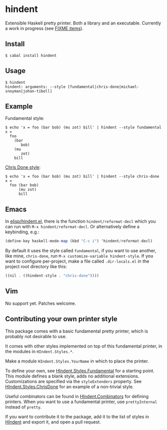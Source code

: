 hindent
=====

Extensible Haskell pretty printer. Both a library and an
executable. Currently a work in progress (see
[FIXME items](https://github.com/chrisdone/hindent/blob/master/src/HIndent/Instances.hs)).

## Install

    $ cabal install hindent

## Usage

    $ hindent
    hindent: arguments: --style [fundamental|chris-done|michael-snoyman|johan-tibell]

## Example

Fundamental style:

    $ echo 'x = foo (bar bob) (mu zot) bill' | hindent --style fundamental
    x =
      foo
        (bar
           bob)
        (mu
           zot)
        bill

[Chris Done style](https://github.com/chrisdone/haskell-style-guide):

    $ echo 'x = foo (bar bob) (mu zot) bill' | hindent --style chris-done
    x =
      foo (bar bob)
          (mu zot)
          bill

## Emacs

In
[elisp/hindent.el](https://github.com/chrisdone/hindent/blob/master/elisp/hindent.el),
there is the function `hindent/reformat-decl` which you can run with
`M-x hindent/reformat-decl`. Or alternatively define a keybinding,
e.g.:

``` haskell
(define-key haskell-mode-map (kbd "C-c i") 'hindent/reformat-decl)
```

By default it uses the style called `fundamental`, if you want to use
another, like mine, `chris-done`, run `M-x customize-variable
hindent-style`. If you want to configure per-project, make a file
called `.dir-locals.el` in the project root directory like this:

``` haskell
((nil . ((hindent-style . "chris-done"))))
```

## Vim

No support yet. Patches welcome.

## Contributing your own printer style

This package comes with a basic fundamental pretty printer, which is
probably not desirable to use.

It comes with other styles implemented on top of this fundamental
printer, in the modules in `HIndent.Styles.*`.

Make a module `HIndent.Styles.YourName` in which to place the printer.

To define your own, see
[HIndent.Styles.Fundamental](https://github.com/chrisdone/hindent/blob/master/src/HIndent/Styles/Fundamental.hs)
for a starting point. This module defines a blank style, adds no
additional extensions. Customizations are specified via the
`styleExtenders` property. See
[HIndent.Styles.ChrisDone](https://github.com/chrisdone/hindent/blob/master/src/HIndent/Styles/ChrisDone.hs)
for an example of a non-trivial style.

Useful combinators can be found in
[HIndent.Combinators](https://github.com/chrisdone/hindent/blob/master/src/HIndent/Combinators.hs)
for defining printers. When you want to use a fundamental printer, use
`prettyInternal` instead of `pretty`.

If you want to contribute it to the package, add it to the list of
styles in
[HIndent](https://github.com/chrisdone/hindent/blob/master/src/HIndent.hs)
and export it, and open a pull request.

